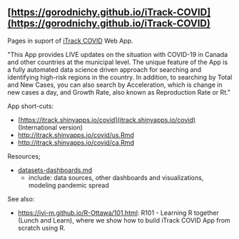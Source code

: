 
## [https://gorodnichy.github.io/iTrack-COVID](https://gorodnichy.github.io/iTrack-COVID)

Pages in suport of [iTrack COVID](https://gorodnichy.github.io/iTrack-COVID/) Web App.

"This App provides LIVE updates on the situation with COVID-19 in Canada and other countries at the municipal level. The unique feature of the App is a fully automated data science driven approach for searching and identifying high-risk regions in the country. In addition, to searching by Total and New Cases, you can also search by Acceleration, which is change in new cases a day, and Growth Rate, also known as Reproduction Rate or Rt."

App short-cuts: 
- [https://itrack.shinyapps.io/covid](itrack.shinyapps.io/covid) (International version)
- http://itrack.shinyapps.io/covid/us.Rmd
- http://itrack.shinyapps.io/covid/ca.Rmd

 Resources;
- [datasets-dashboards.md](https://github.com/gorodnichy/iTrack-covid/blob/master/datasets-dashboards.md)
  - include:  data sources, other dashboards and visualizations, modeling pandemic spread 
 
 See also: 
 - https://ivi-m.github.io/R-Ottawa/101.html:  R101 - Learning R together (Lunch and Learn), where we show how to  build iTrack COVID App from scratch using R. 
 

